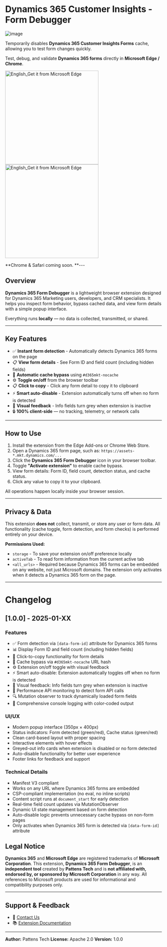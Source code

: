 # Dynamics 365 Customer Insights - Form Debugger

![image](https://repository-images.githubusercontent.com/1082475662/d07f2266-beae-4747-bfc8-2be84cf6efa2)

Temporarily disables **Dynamics 365 Customer Insights Forms** cache, allowing you to test form changes quickly.

Test, debug, and validate **Dynamics 365 forms** directly in **Microsoft Edge / Chrome**.

<a href="https://microsoftedge.microsoft.com/addons/detail/dynamics-365-form-debugge/ceoaoafhphcpdokfdfkiilmndbepbbec">
  <img width="300" alt="English_Get it from Microsoft Edge" src="https://github.com/user-attachments/assets/28f14c7c-a752-4fd0-9bc4-1c6da358adee" />
</a>

<img width="300" alt="English_Get it from Microsoft Edge" src="https://github.com/user-attachments/assets/28f14c7c-a752-4fd0-9bc4-1c6da358adee" />

**Chrome & Safari coming soon.
**---

## Overview

**Dynamics 365 Form Debugger** is a lightweight browser extension designed for Dynamics 365 Marketing users, developers, and CRM specialists.
It helps you inspect form behavior, bypass cached data, and view form details with a simple popup interface.

Everything runs **locally** — no data is collected, transmitted, or shared.

---

## Key Features

- ✅ **Instant form detection** - Automatically detects Dynamics 365 forms on the page
- 📋 **View form details** - See Form ID and field count (including hidden fields)
- 🔄 **Automatic cache bypass** using `#d365mkt-nocache`
- ⚙️ **Toggle on/off** from the browser toolbar
- 📋 **Click to copy** - Click any form detail to copy it to clipboard
- ⚡ **Smart auto-disable** - Extension automatically turns off when no form is detected
- 🎨 **Visual feedback** - Info fields turn grey when extension is inactive
- 🔒 **100% client-side** — no tracking, telemetry, or network calls

---

## How to Use

1. Install the extension from the Edge Add-ons or Chrome Web Store.
2. Open a Dynamics 365 form page, such as: `https://assets-*.mkt.dynamics.com/...`
3. Click the **Dynamics 365 Form Debugger** icon in your browser toolbar.
4. Toggle **"Activate extension"** to enable cache bypass.
5. View form details: Form ID, field count, detection status, and cache status.
6. Click any value to copy it to your clipboard.

All operations happen locally inside your browser session.

---

## Privacy & Data

This extension **does not** collect, transmit, or store any user or form data.
All functionality (cache toggle, form detection, and form checks) is performed entirely on your device.

**Permissions Used:**
- `storage` - To save your extension on/off preference locally
- `activeTab` - To read form information from the current active tab
- `<all_urls>` - Required because Dynamics 365 forms can be embedded on any website, not just Microsoft domains. The extension only activates when it detects a Dynamics 365 form on the page.

---

# Changelog

## [1.0.0] - 2025-01-XX

### Features
- ✅ Form detection via `[data-form-id]` attribute for Dynamics 365 forms
- 📊 Display Form ID and field count (including hidden fields)
- 🎯 Click-to-copy functionality for form details
- 🔄 Cache bypass via `#d365mkt-nocache` URL hash
- ⚙️ Extension on/off toggle with visual feedback
- ⚡ Smart auto-disable: Extension automatically toggles off when no form is detected
- 🎨 Visual feedback: Info fields turn grey when extension is inactive
- 📡 Performance API monitoring to detect form API calls
- 🔍 Mutation observer to track dynamically loaded form fields
- 📝 Comprehensive console logging with color-coded output

### UI/UX
- Modern popup interface (350px × 400px)
- Status indicators: Form detected (green/red), Cache status (green/red)
- Clean card-based layout with proper spacing
- Interactive elements with hover effects
- Greyed-out info cards when extension is disabled or no form detected
- Auto-disable functionality for better user experience
- Footer links for feedback and support

### Technical Details
- Manifest V3 compliant
- Works on any URL where Dynamics 365 forms are embedded
- CSP-compliant implementation (no eval, no inline scripts)
- Content script runs at `document_start` for early detection
- Real-time field count updates via MutationObserver
- Dynamic UI state management based on form detection
- Auto-disable logic prevents unnecessary cache bypass on non-form pages
- Only activates when Dynamics 365 form is detected via `[data-form-id]` attribute

## Legal Notice

**Dynamics 365** and **Microsoft Edge** are registered trademarks of **Microsoft Corporation**.
This extension, **Dynamics 365 Form Debugger**, is an **independent tool** created by **Pattens Tech** and is **not affiliated with, endorsed by, or sponsored by Microsoft Corporation** in any way.
All references to Microsoft products are used for informational and compatibility purposes only.

---

## Support & Feedback

- 📧 [Contact Us](https://pattens.tech/contact)
- 📚 [Extension Documentation](https://pattens.tech/dynamics-365-form-debugger)

---

**Author:** Pattens Tech
**License:** Apache 2.0
**Version:** 1.0.0
